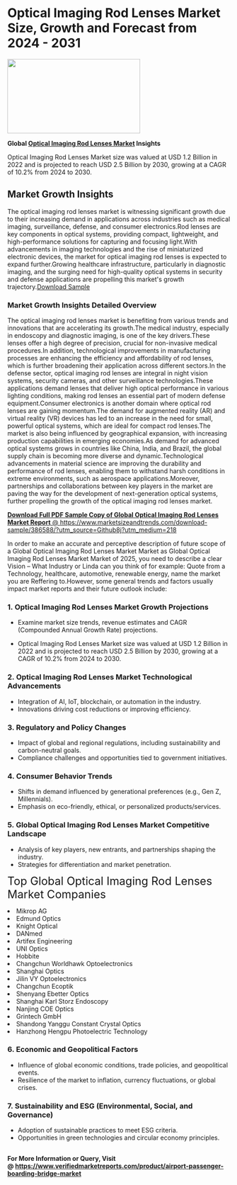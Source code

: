 <H1>Optical Imaging Rod Lenses Market Size, Growth and Forecast from 2024 - 2031</H1><img class="aligncenter size-medium wp-image-584254" src="https://thirdeyenews.in/wp-content/uploads/2024/09/Global-Market-Research-300x168.jpeg" alt="" width="300" height="168" /><p><strong>Global&nbsp;<a href="https://www.marketsizeandtrends.com/download-sample/386588/?utm_source=Github8j?utm_medium=218">Optical Imaging Rod Lenses Market</a> Insights</strong></p><p>Optical Imaging Rod Lenses Market size was valued at USD 1.2 Billion in 2022 and is projected to reach USD 2.5 Billion by 2030, growing at a CAGR of 10.2% from 2024 to 2030.</p><p><h2>Market Growth Insights</h2> The optical imaging rod lenses market is witnessing significant growth due to their increasing demand in applications across industries such as medical imaging, surveillance, defense, and consumer electronics.Rod lenses are key components in optical systems, providing compact, lightweight, and high-performance solutions for capturing and focusing light.With advancements in imaging technologies and the rise of miniaturized electronic devices, the market for optical imaging rod lenses is expected to expand further.Growing healthcare infrastructure, particularly in diagnostic imaging, and the surging need for high-quality optical systems in security and defense applications are propelling this market's growth trajectory.<a href="#">Download Sample</a> <h3>Market Growth Insights Detailed Overview</h3> The optical imaging rod lenses market is benefiting from various trends and innovations that are accelerating its growth.The medical industry, especially in endoscopy and diagnostic imaging, is one of the key drivers.These lenses offer a high degree of precision, crucial for non-invasive medical procedures.In addition, technological improvements in manufacturing processes are enhancing the efficiency and affordability of rod lenses, which is further broadening their application across different sectors.In the defense sector, optical imaging rod lenses are integral in night vision systems, security cameras, and other surveillance technologies.These applications demand lenses that deliver high optical performance in various lighting conditions, making rod lenses an essential part of modern defense equipment.Consumer electronics is another domain where optical rod lenses are gaining momentum.The demand for augmented reality (AR) and virtual reality (VR) devices has led to an increase in the need for small, powerful optical systems, which are ideal for compact rod lenses.The market is also being influenced by geographical expansion, with increasing production capabilities in emerging economies.As demand for advanced optical systems grows in countries like China, India, and Brazil, the global supply chain is becoming more diverse and dynamic.Technological advancements in material science are improving the durability and performance of rod lenses, enabling them to withstand harsh conditions in extreme environments, such as aerospace applications.Moreover, partnerships and collaborations between key players in the market are paving the way for the development of next-generation optical systems, further propelling the growth of the optical imaging rod lenses market.<a href="#"></p><p><span class=""><strong>Download Full PDF Sample Copy of Global Optical Imaging Rod Lenses Market Report</strong> @ <a href="https://www.marketsizeandtrends.com/download-sample/386588/?utm_source=Github8j?utm_medium=218" target="_blank">https://www.marketsizeandtrends.com/download-sample/386588/?utm_source=Github8j?utm_medium=218</a></span></p><p>In order to make an accurate and perceptive description of future scope of a Global&nbsp;Optical Imaging Rod Lenses Market Market as Global&nbsp;Optical Imaging Rod Lenses Market Market of 2025, you need to describe a clear Vision &ndash; What Industry or Linda can you think of for example: Quote from a Technology, healthcare, automotive, renewable energy, name the market you are Reffering to.However, some general trends and factors usually impact market reports and their future outlook include:</p><h3>1.&nbsp;<strong>Optical Imaging Rod Lenses Market Growth Projections</strong></h3><ul><li>Examine market size trends, revenue estimates and CAGR (Compounded Annual Growth Rate) projections.</li><li><p>Optical Imaging Rod Lenses Market size was valued at USD 1.2 Billion in 2022 and is projected to reach USD 2.5 Billion by 2030, growing at a CAGR of 10.2% from 2024 to 2030.</p></li></ul><h3>2.&nbsp;<strong>Optical Imaging Rod Lenses Market Technological Advancements</strong></h3><ul><li>Integration of AI, IoT, blockchain, or automation in the industry.</li><li>Innovations driving cost reductions or improving efficiency.</li></ul><h3>3.&nbsp;<strong>Regulatory and Policy Changes</strong></h3><ul><li>Impact of global and regional regulations, including sustainability and carbon-neutral goals.</li><li>Compliance challenges and opportunities tied to government initiatives.</li></ul><h3>4.&nbsp;<strong>Consumer Behavior Trends</strong></h3><ul><li>Shifts in demand influenced by generational preferences (e.g., Gen Z, Millennials).</li><li>Emphasis on eco-friendly, ethical, or personalized products/services.</li></ul><h3>5.&nbsp;<strong>Global Optical Imaging Rod Lenses Market Competitive Landscape</strong></h3><ul><li>Analysis of key players, new entrants, and partnerships shaping the industry.</li><li>Strategies for differentiation and market penetration.</li></ul><p data-pm-slice="1 1 []"><span style="color: inherit; font-family: inherit; font-size: 25px;">Top Global Optical Imaging Rod Lenses Market Companies</span></p><div class="" data-test-id=""><p><li>Mikrop AG</li><li> Edmund Optics</li><li> Knight Optical</li><li> DANmed</li><li> Artifex Engineering</li><li> UNI Optics</li><li> Hobbite</li><li> Changchun Worldhawk Optoelectronics</li><li> Shanghai Optics</li><li> Jilin VY Optoelectronics</li><li> Changchun Ecoptik</li><li> Shenyang Ebetter Optics</li><li> Shanghai Karl Storz Endoscopy</li><li> Nanjing COE Optics</li><li> Grintech GmbH</li><li> Shandong Yanggu Constant Crystal Optics</li><li> Hanzhong Hengpu Photoelectric Technology</li></p></div><h3>6.&nbsp;<strong>Economic and Geopolitical Factors</strong></h3><ul><li>Influence of global economic conditions, trade policies, and geopolitical events.</li><li>Resilience of the market to inflation, currency fluctuations, or global crises.</li></ul><h3>7.&nbsp;<strong>Sustainability and ESG (Environmental, Social, and Governance)</strong></h3><ul><li>Adoption of sustainable practices to meet ESG criteria.</li><li>Opportunities in green technologies and circular economy principles.</li></ul><h2><strong style="font-size: 14px;">For More Information or Query, Visit @&nbsp;</strong><a style="background-color: #ffffff; font-size: 14px;" href="https://www.marketsizeandtrends.com/report/optical-imaging-rod-lenses-market/" target="_blank">https://www.verifiedmarketreports.com/product/airport-passenger-boarding-bridge-market</a></h2>